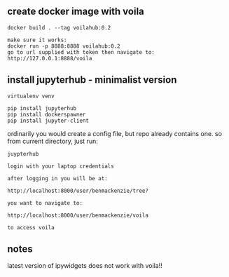 ## create docker image with voila

```
docker build . --tag voilahub:0.2

make sure it works:
docker run -p 8888:8888 voilahub:0.2
go to url supplied with token then navigate to: http://127.0.0.1:8888/voila
```



## install jupyterhub - minimalist version
```
virtualenv venv

pip install jupyterhub
pip install dockerspawner
pip install jupyter-client

```

ordinarily you would create a config file, but repo already contains one.  so from current directory, just run:

```
juypterhub

login with your laptop credentials

after logging in you will be at:

http://localhost:8000/user/benmackenzie/tree?

you want to navigate to:

http://localhost:8000/user/benmackenzie/voila

to access voila
```

## notes

latest version of ipywidgets does not work with voila!!
